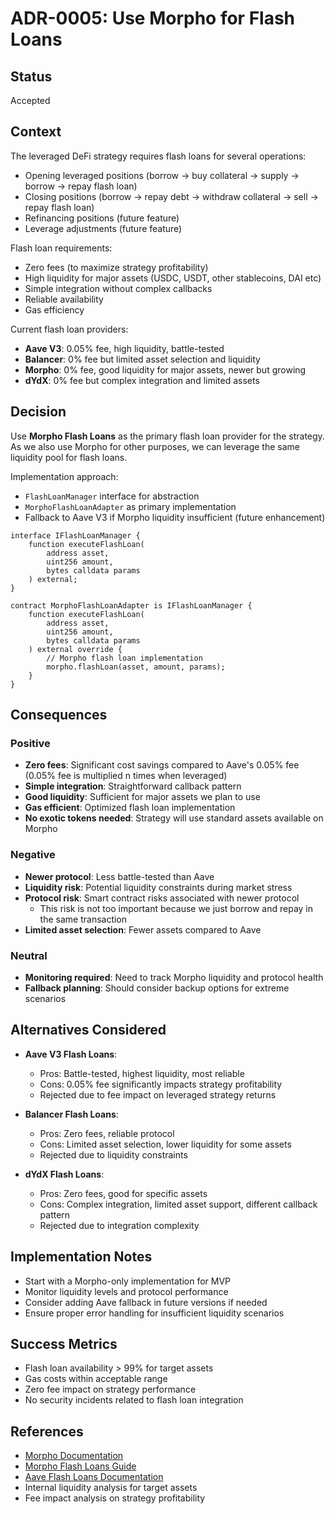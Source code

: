 # ADR-0005: Use Morpho for Flash Loans

## Status
Accepted

## Context
The leveraged DeFi strategy requires flash loans for several operations:
- Opening leveraged positions (borrow → buy collateral → supply → borrow → repay flash loan)
- Closing positions (borrow → repay debt → withdraw collateral → sell → repay flash loan)
- Refinancing positions (future feature)
- Leverage adjustments (future feature)

Flash loan requirements:
- Zero fees (to maximize strategy profitability)
- High liquidity for major assets (USDC, USDT, other stablecoins, DAI etc)
- Simple integration without complex callbacks
- Reliable availability
- Gas efficiency

Current flash loan providers:
- **Aave V3**: 0.05% fee, high liquidity, battle-tested
- **Balancer**: 0% fee but limited asset selection and liquidity
- **Morpho**: 0% fee, good liquidity for major assets, newer but growing
- **dYdX**: 0% fee but complex integration and limited assets

## Decision
Use **Morpho Flash Loans** as the primary flash loan provider for the strategy.
As we also use Morpho for other purposes, we can leverage the same liquidity pool for flash loans.

Implementation approach:
- `FlashLoanManager` interface for abstraction
- `MorphoFlashLoanAdapter` as primary implementation
- Fallback to Aave V3 if Morpho liquidity insufficient (future enhancement)

```solidity
interface IFlashLoanManager {
    function executeFlashLoan(
        address asset,
        uint256 amount,
        bytes calldata params
    ) external;
}

contract MorphoFlashLoanAdapter is IFlashLoanManager {
    function executeFlashLoan(
        address asset,
        uint256 amount,
        bytes calldata params
    ) external override {
        // Morpho flash loan implementation
        morpho.flashLoan(asset, amount, params);
    }
}
```

## Consequences
### Positive
- **Zero fees**: Significant cost savings compared to Aave's 0.05% fee (0.05% fee is multiplied n times when leveraged)
- **Simple integration**: Straightforward callback pattern
- **Good liquidity**: Sufficient for major assets we plan to use
- **Gas efficient**: Optimized flash loan implementation
- **No exotic tokens needed**: Strategy will use standard assets available on Morpho

### Negative
- **Newer protocol**: Less battle-tested than Aave
- **Liquidity risk**: Potential liquidity constraints during market stress
- **Protocol risk**: Smart contract risks associated with newer protocol
  - This risk is not too important because we just borrow and repay in the same transaction
- **Limited asset selection**: Fewer assets compared to Aave

### Neutral
- **Monitoring required**: Need to track Morpho liquidity and protocol health
- **Fallback planning**: Should consider backup options for extreme scenarios

## Alternatives Considered
- **Aave V3 Flash Loans**:
    - Pros: Battle-tested, highest liquidity, most reliable
    - Cons: 0.05% fee significantly impacts strategy profitability
    - Rejected due to fee impact on leveraged strategy returns

- **Balancer Flash Loans**:
    - Pros: Zero fees, reliable protocol
    - Cons: Limited asset selection, lower liquidity for some assets
    - Rejected due to liquidity constraints

- **dYdX Flash Loans**:
    - Pros: Zero fees, good for specific assets
    - Cons: Complex integration, limited asset support, different callback pattern
    - Rejected due to integration complexity

## Implementation Notes
- Start with a Morpho-only implementation for MVP
- Monitor liquidity levels and protocol performance
- Consider adding Aave fallback in future versions if needed
- Ensure proper error handling for insufficient liquidity scenarios

## Success Metrics
- Flash loan availability > 99% for target assets
- Gas costs within acceptable range
- Zero fee impact on strategy performance
- No security incidents related to flash loan integration

## References
- [Morpho Documentation](https://docs.morpho.org/)
- [Morpho Flash Loans Guide](https://docs.morpho.org/morpho/developers/flash-loans)
- [Aave Flash Loans Documentation](https://docs.aave.com/developers/guides/flash-loans)
- Internal liquidity analysis for target assets
- Fee impact analysis on strategy profitability
